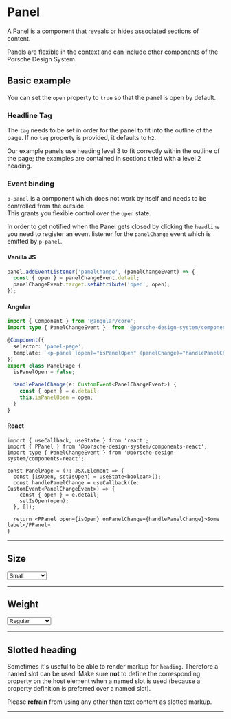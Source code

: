 # Panel

A Panel is a component that reveals or hides associated sections of content.

Panels are flexible in the context and can include other components of the Porsche Design System.

## Basic example

<Playground :markup="basic" :config="config"></Playground>

You can set the `open` property to `true` so that the panel is open by default.
<Playground :markup="basicOpen" :config="config"></Playground>

### Headline Tag

The `tag` needs to be set in order for the panel to fit into the outline of the page. If no `tag` property is provided, it defaults to `h2`.

Our example panels use heading level 3 to fit correctly within the outline of the page; the examples are contained in sections titled with a level 2 heading.

### Event binding

`p-panel` is a component which does not work by itself and needs to be controlled from the outside.  
This grants you flexible control over the `open` state.

In order to get notified when the Panel gets closed by clicking the `headline` you need to register an event listener for the `panelChange` event which is emitted by `p-panel`.

#### Vanilla JS

```js
panel.addEventListener('panelChange', (panelChangeEvent) => {
  const { open } = panelChangeEvent.detail;
  panelChangeEvent.target.setAttribute('open', open);
});
```

#### Angular

```ts
import { Component } from '@angular/core';
import type { PanelChangeEvent }  from '@porsche-design-system/components-angular/lib/types';

@Component({
  selector: 'panel-page',
  template: `<p-panel [open]="isPanelOpen" (panelChange)="handlePanelChange($event)" heading="Some Heading">Some Content</p-panel>`,
})
export class PanelPage {
  isPanelOpen = false;

  handlePanelChange(e: CustomEvent<PanelChangeEvent>) {
    const { open } = e.detail;
    this.isPanelOpen = open;
  }
}
```

#### React

```tsx 
import { useCallback, useState } from 'react';
import { PPanel } from '@porsche-design-system/components-react';
import type { PanelChangeEvent } from '@porsche-design-system/components-react';

const PanelPage = (): JSX.Element => {
  const [isOpen, setIsOpen] = useState<boolean>();
  const handlePanelChange = useCallback((e: CustomEvent<PanelChangeEvent>) => {
    const { open } = e.detail;
    setIsOpen(open);
  }, []);

  return <PPanel open={isOpen} onPanelChange={handlePanelChange}>Some label</PPanel>
}
```
---

## Size

<Playground :markup="sizeMarkup" :config="config">
  <select v-model="size">
    <option disabled>Select size</option>
    <option value="small">Small</option>
    <option value="medium">Medium</option>
   <option value="responsive">Responsive</option>
  </select>
</Playground>

---

## Weight

<Playground :markup="weightMarkup" :config="config">
  <select v-model="weight">
    <option disabled>Select weight</option>
    <option value="regular">Regular</option>
    <option value="semibold">SemiBold</option>
  </select>
</Playground>

---

## Slotted heading
Sometimes it's useful to be able to render markup for `heading`. Therefore a named slot can be used. Make sure **not** to define the corresponding property on the host element when a named slot is used (because a property definition is preferred over a named slot).

Please **refrain** from using any other than text content as slotted markup.

<Playground :markup="slottedMarkup" :config="config"></Playground>

---

<script lang="ts">
  import Vue from 'vue';
  import Component from 'vue-class-component';
  
  @Component
  export default class Code extends Vue {
    config = { themeable: true };
  
    weight = 'semibold';
    size = 'small';
    content= '<p-text>Lorem ipsum dolor sit amet, consetetur sadipscing elitr, sed diam nonumy eirmod tempor invidunt ut labore et dolore magna aliquyam erat, sed diam voluptua.</p-text>';

    get basic() {      
      return `<p-panel heading="Some Heading" tag="h3">
  ${this.content}
</p-panel>`;
    }
    
    get basicOpen() {      
      return `<p-panel heading="Some Heading" tag="h3" open="true" >
  ${this.content}
</p-panel>`;
    }
  
    get sizeMarkup() {
      return `<p-panel heading="Some Heading" tag="h3" ${this.size  === 'responsive' ? `size="{ base:'small', l:'medium' }"`: `size="${this.size}"`}>
  ${this.content}
</p-panel>`;
    }  
  
    get weightMarkup() {
      return `<p-panel heading="Some Heading" tag="h3" weight="${this.weight}">
  ${this.content}
</p-panel>`;
    }

    get slottedMarkup(){
      return `<p-panel tag="h3">
  <span slot="heading">Some slotted heading</span>
  ${this.content}
</p-panel>`;
    }
 
    mounted() {
      /* initially update panel with open attribute in playground */
      this.registerEvents();
  
      /* theme switch needs to register event listeners again */
      const themeTabs = this.$el.querySelectorAll('.playground > p-tabs-bar');
      themeTabs.forEach(tabs => tabs.addEventListener('tabChange', (e) => {
        this.registerEvents();
      }));
    }
  
    updated(){
      this.registerEvents();
    }
  
    registerEvents() {
      const panels = this.$el.querySelectorAll('.playground .demo p-panel');
      panels.forEach(panelEl => panelEl.addEventListener('panelChange', this.handlePanelChange));
    }
  
    handlePanelChange =  (e) => {
      const { open } = e.detail;
      e.target.setAttribute('open', open);
    }
  }
</script>
